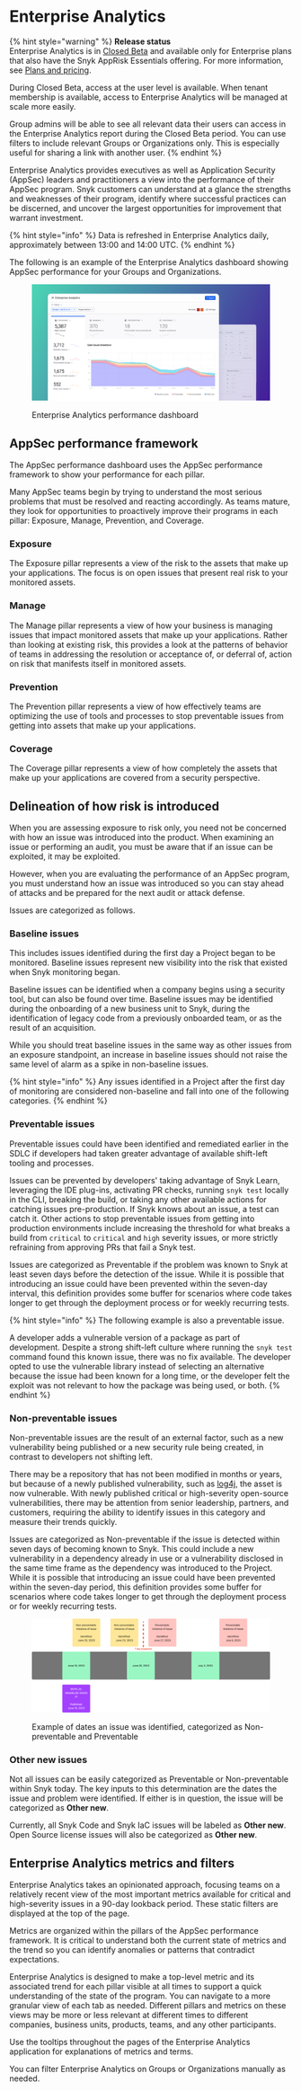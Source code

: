# Enterprise Analytics

{% hint style="warning" %}
**Release status**\
Enterprise Analytics is in [Closed Beta](../../getting-started/snyk-release-process.md#closed-beta) and available only for Enterprise plans that also have the Snyk AppRisk Essentials offering. For more information, see [Plans and pricing](https://snyk.io/plans).

During Closed Beta, access at the user level is available. When tenant membership is available, access to Enterprise Analytics will be managed at scale more easily.

Group admins will be able to see all relevant data their users can access in the Enterprise Analytics report during the Closed Beta period. You can use filters to include relevant Groups or Organizations only. This is especially useful for sharing a link with another user.
{% endhint %}

Enterprise Analytics provides executives as well as Application Security (AppSec) leaders and practitioners a view into the performance of their AppSec program. Snyk customers can understand at a glance the strengths and weaknesses of their program, identify where successful practices can be discerned, and uncover the largest opportunities for improvement that warrant investment.

{% hint style="info" %}
Data is refreshed in Enterprise Analytics daily, approximately between 13:00 and 14:00 UTC.
{% endhint %}

The following is an example of the Enterprise Analytics dashboard showing AppSec performance for your Groups and Organizations.

<figure><img src="../../.gitbook/assets/image (393).png" alt="Enterprise Analytics performance dashboard"><figcaption><p>Enterprise Analytics performance dashboard</p></figcaption></figure>

## AppSec performance framework

The AppSec performance dashboard uses the AppSec performance framework to show your performance for each pillar.

Many AppSec teams begin by trying to understand the most serious problems that must be resolved and reacting accordingly. As teams mature, they look for opportunities to proactively improve their programs in each pillar: Exposure, Manage, Prevention, and Coverage.

### Exposure

The Exposure pillar represents a view of the risk to the assets that make up your applications. The focus is on open issues that present real risk to your monitored assets.

### Manage

The Manage pillar represents a view of how your business is managing issues that impact monitored assets that make up your applications. Rather than looking at existing risk, this provides a look at the patterns of behavior of teams in addressing the resolution or acceptance of, or deferral of, action on risk that manifests itself in monitored assets.

### Prevention

The Prevention pillar represents a view of how effectively teams are optimizing the use of tools and processes to stop preventable issues from getting into assets that make up your applications.

### Coverage

The Coverage pillar represents a view of how completely the assets that make up your applications are covered from a security perspective.

## Delineation of how risk is introduced

When you are assessing exposure to risk only, you need not be concerned with how an issue was introduced into the product. When examining an issue or performing an audit, you must be aware that if an issue can be exploited, it may be exploited.

However, when you are evaluating the performance of an AppSec program, you must understand how an issue was introduced so you can stay ahead of attacks and be prepared for the next audit or attack defense.

Issues are categorized as follows.

### Baseline issues

This includes issues identified during the first day a Project began to be monitored. Baseline issues represent new visibility into the risk that existed when Snyk monitoring began.

Baseline issues can be identified when a company begins using a security tool, but can also be found over time. Baseline issues may be identified during the onboarding of a new business unit to Snyk, during the identification of legacy code from a previously onboarded team, or as the result of an acquisition.

While you should treat baseline issues in the same way as other issues from an exposure standpoint, an increase in baseline issues should not raise the same level of alarm as a spike in non-baseline issues.

{% hint style="info" %}
Any issues identified in a Project after the first day of monitoring are considered non-baseline and fall into one of the following categories.
{% endhint %}

### Preventable issues

Preventable issues could have been identified and remediated earlier in the SDLC if developers had taken greater advantage of available shift-left tooling and processes.

Issues can be prevented by developers' taking advantage of Snyk Learn, leveraging the IDE plug-ins, activating PR checks, running `snyk test` locally in the CLI, breaking the build, or taking any other available actions for catching issues pre-production. If Snyk knows about an issue, a test can catch it. Other actions to stop preventable issues from getting into production environments include increasing the threshold for what breaks a build from `critical` to `critical` and `high` severity issues, or more strictly refraining from approving PRs that fail a Snyk test.

Issues are categorized as Preventable if the problem was known to Snyk at least seven days before the detection of the issue. While it is possible that introducing an issue could have been prevented within the seven-day interval, this definition provides some buffer for scenarios where code takes longer to get through the deployment process or for weekly recurring tests.

{% hint style="info" %}
The following example is also a preventable issue.

A developer adds a vulnerable version of a package as part of development. Despite a strong shift-left culture where running the `snyk test` command found this known issue, there was no fix available. The developer opted to use the vulnerable library instead of selecting an alternative because the issue had been known for a long time, or the developer felt the exploit was not relevant to how the package was being used, or both.
{% endhint %}

### Non-preventable issues

Non-preventable issues are the result of an external factor, such as a new vulnerability being published or a new security rule being created, in contrast to developers not shifting left.

There may be a repository that has not been modified in months or years, but because of a newly published vulnerability, such as [log4j](https://snyk.io/blog/log4j-vulnerability-software-supply-chain-security-log4shell/), the asset is now vulnerable. With newly published critical or high-severity open-source vulnerabilities, there may be attention from senior leadership, partners, and customers, requiring the ability to identify issues in this category and measure their trends quickly.

Issues are categorized as Non-preventable if the issue is detected within seven days of becoming known to Snyk. This could include a new vulnerability in a dependency already in use or a vulnerability disclosed in the same time frame as the dependency was introduced to the Project. While it is possible that introducing an issue could have been prevented within the seven-day period, this definition provides some buffer for scenarios where code takes longer to get through the deployment process or for weekly recurring tests.

<figure><img src="../../.gitbook/assets/image (394).png" alt="Example of dates an issue was identified, categorized as Non-preventable and Preventable"><figcaption><p>Example of dates an issue was identified, categorized as Non-preventable and Preventable</p></figcaption></figure>

### Other new issues

Not all issues can be easily categorized as Preventable or Non-preventable within Snyk today. The key inputs to this determination are the dates the issue and problem were identified. If either is in question, the issue will be categorized as **Other new**.

Currently, all Snyk Code and Snyk IaC issues will be labeled as **Other new**. Open Source license issues will also be categorized as **Other new**.

## Enterprise Analytics metrics and filters

Enterprise Analytics takes an opinionated approach, focusing teams on a relatively recent view of the most important metrics available for critical and high-severity issues in a 90-day lookback period. These static filters are displayed at the top of the page.

Metrics are organized within the pillars of the AppSec performance framework. It is critical to understand both the current state of metrics and the trend so you can identify anomalies or patterns that contradict expectations.

Enterprise Analytics is designed to make a top-level metric and its associated trend for each pillar visible at all times to support a quick understanding of the state of the program. You can navigate to a more granular view of each tab as needed. Different pillars and metrics on these views may be more or less relevant at different times to different companies, business units, products, teams, and any other participants.

Use the tooltips throughout the pages of the Enterprise Analytics application for explanations of metrics and terms.

You can filter Enterprise Analytics on Groups or Organizations manually as needed.
